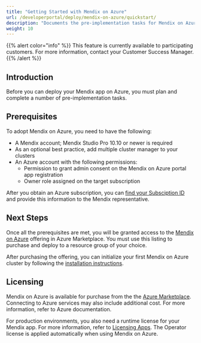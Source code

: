 ```yaml
---
title: "Getting Started with Mendix on Azure"
url: /developerportal/deploy/mendix-on-azure/quickstart/
description: "Documents the pre-implementation tasks for Mendix on Azure."
weight: 10
---
```


{{% alert color="info" %}} This feature is currently available to participating customers. For more information, contact your Customer Success Manager. {{% /alert %}}

## Introduction

Before you can deploy your Mendix app on Azure, you must plan and complete a number of pre-implementation tasks.

## Prerequisites

To adopt Mendix on Azure, you need to have the following:

* A Mendix account; Mendix Studio Pro 10.10 or newer is required
* As an optional best practice, add multiple cluster manager to your clusters
* An Azure account with the following permissions:
    * Permission to grant admin consent on the Mendix on Azure portal app registration
    * Owner role assigned on the target subscription

After you obtain an Azure subscription, you can [find your Subsciption ID](https://learn.microsoft.com/en-us/azure/azure-portal/get-subscription-tenant-id#find-your-azure-subscription) and provide this information to the Mendix representative.

## Next Steps

Once all the prerequisites are met, you will be granted access to the [Mendix on Azure](https://portal.azure.com/#create/mendixtechbv.mxonazure) offering in Azure Marketplace. You must use this listing to purchase and deploy to a resource group of your choice.

After purchasing the offering, you can initialize your first Mendix on Azure cluster by following the [installation instructions](https://docs.mendix.com/developerportal/deploy/mendix-on-azure/installation/).

## Licensing

Mendix on Azure is available for purchase from the the [Azure Marketplace](https://azuremarketplace.microsoft.com/). Connecting to Azure services may also include additional cost. For more information, refer to Azure documentation.

For production environments, you also need a runtime license for your Mendix app. For more information, refer to [Licensing Apps](/developerportal/deploy/licensing-apps-outside-mxcloud/). The Operator license is applied automatically when using Mendix on Azure.
